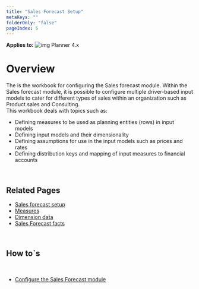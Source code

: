 ```yaml
---
title: "Sales Forecast Setup"
metaKeys: ""
folderOnly: "false"
pageIndex: 5
---
```

**Applies to:** ![img](https://profitbasedocs.blob.core.windows.net/icons/yes-icon.png) Planner 4.x

# Overview
The is the workbook for configuring the Sales forecast module. Within the Sales forecast module, it is possible to configure multiple driver-based input models to cater for different types of sales within an organization such as Product sales and Consulting.<br/>
This workbook deals with topics such as:<br/>
- Defining measures to be used as planning entities (rows) in input models
- Defining input models and their dimensionality
- Defining assumptions for use in the input models such as prices and rates
- Defining distribution keys and mapping of input measures to financial accounts

<br/>

## Related Pages
-  [Sales forecast setup](sales-forecast-setup/sales-forecast-setup.md)<br/>
-  [Measures](sales-forecast-setup/measure.md)<br/>
-  [Dimension data](sales-forecast-setup/dimension-data.md)<br/>
-  [Sales Forecast facts](sales-forecast-setup/sales-forecast-facts.md)<br/>

<br/>

## How to`s

<br/>

-  [Configure the Sales Forecast module](https://profitbasedocs.blob.core.windows.net/enduserhelp/files/Planner%20Sales%20Forecast%20module.pdf)<br/>

<br/>
